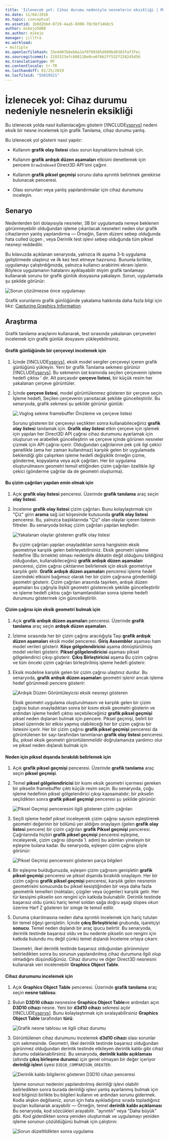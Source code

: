 ```yaml
---
title: 'İzlenecek yol: Cihaz durumu nedeniyle nesnelerin eksikliği | Microsoft Docs'
ms.date: 11/04/2016
ms.topic: conceptual
ms.assetid: 1b0d2bbd-0729-4aa5-8308-70c5bf1468c5
author: mikejo5000
ms.author: mikejo
manager: jillfra
ms.workload:
- multiple
ms.openlocfilehash: 33e4d07b6eb6a3af0799385d989bd8383faf3fec
ms.sourcegitcommit: 2193323efc608118e0ce6f6b2ff532f158245d56
ms.translationtype: MT
ms.contentlocale: tr-TR
ms.lasthandoff: 01/25/2019
ms.locfileid: "55019521"
---
```

# <a name="walkthrough-missing-objects-due-to-device-state"></a>İzlenecek yol: Cihaz durumu nedeniyle nesnelerin eksikliği
Bu izlenecek yolda nasıl kullanılacağını gösterir [!INCLUDE[vsprvs](../../code-quality/includes/vsprvs_md.md)] nedeni eksik bir nesne incelemek için grafik Tanılama, cihaz durumu yanlış.  
  
 Bu izlenecek yol gösterir nasıl yapılır:  
  
-   Kullanım **grafik olay listesi** olası sorun kaynaklarını bulmak için.  
  
-   Kullanım **grafik ardışık düzen aşamaları** etkisini denetlemek için pencere `DrawIndexed` Direct3D API'sini çağırır.  
  
-   Kullanım **grafik piksel geçmişi** sorunu daha ayrıntılı belirtmek gerekirse bulunacak penceresi.  
  
-   Olası sorunları veya yanlış yapılandırmalar için cihaz durumunu inceleyin.  
  
## <a name="scenario"></a>Senaryo  
 Nedenlerden biri dolayısıyla nesneler, 3B bir uygulamada nereye beklenen görünmeyebilir olduğundan işleme çıkarılacak nesneleri neden olur grafik cihazlarının yanlış yapılandırma — Örneğin, Sarım düzeni sebep olduğunda hata culled üçgen , veya Derinlik test işlevi sebep olduğunda tüm piksel nesneyi reddedilir.  
  
 Bu kılavuzda açıklanan senaryoda, yalnızca ilk aşama 3-b uygulama geliştirmede ulaştınız ve ilk kez test etmeye hazırsınız. Bununla birlikte, uygulamayı çalıştırdığınızda, yalnızca kullanıcı arabirimi ekranı işlenir. Böylece uygulamanın hatalarını ayıklayabilir miyim grafik tanılamayı kullanarak sorunu bir grafik günlük dosyasına yakalayın. Sorun, uygulamada şu şekilde görünür:  
  
 ![Sorun çözülmezse önce uygulamayı](media/vsg_walkthru1_firstview.png "vsg_walkthru1_firstview")  
  
 Grafik sorunlarını grafik günlüğünde yakalama hakkında daha fazla bilgi için bkz: [Capturing Graphics Information](capturing-graphics-information.md).  
  
## <a name="investigation"></a>Araştırma  
 Grafik tanılama araçlarını kullanarak, test sırasında yakalanan çerçeveleri incelemek için grafik günlük dosyasını yükleyebilirsiniz.  
  
#### <a name="to-examine-a-frame-in-a-graphics-log"></a>Grafik günlüğünde bir çerçeveyi incelemek için  
  
1. İçinde [!INCLUDE[vsprvs](../../code-quality/includes/vsprvs_md.md)], eksik model sergiler çerçeveyi içeren grafik günlüğünü yükleyin. Yeni bir grafik Tanılama sekmesi görünür [!INCLUDE[vsprvs](../../code-quality/includes/vsprvs_md.md)]. Bu sekmenin üst kısmında seçilen çerçevenin işleme hedefi çıktısı ' dir. Alt parçasıdır **çerçeve listesi**, bir küçük resim her yakalanan çerçeve görüntüler.  
  
2. İçinde **çerçeve listesi**, model görüntülenmez gösteren bir çerçeve seçin. İşleme hedefi, Seçilen çerçevenin yansıtacak şekilde güncelleştirilir. Bu senaryoda, grafik sekmesi şu şekilde görünür günlük:  
  
    ![.Vsglog sekme framebuffer Önizleme ve çerçeve listesi](media/vsg_walkthru1_experiment.png "vsg_walkthru1_experiment")  
  
   Sorunu gösteren bir çerçeveyi seçtikten sonra kullanabileceğiniz **grafik olay listesi** tanılamak için. **Grafik olay listesi** etkin çerçeve için işlemek için yapılan her Direct3D API çağrısı cihaz durumunu ayarlamak için oluşturun ve arabellek güncelleştirin ve çerçeve içinde görünen nesneler çizmek için API çağrısı içerir. Olduğundan çağrılarının pek çok ilgi çekici genellikle (ama her zaman kullanılmaz) karşılık gelen bir uygulamada beklendiği gibi çalışırken işleme hedefi değişiklik örneğin çizme, gönderme, kopyalama veya açık çağrıları. Her bir uygulama oluşturulmasını geometri temsil ettiğinden çizim çağrıları özellikle ilgi çekici (gönderme çağrılar da de geometri oluşturma).  
  
#### <a name="to-ensure-that-draw-calls-are-being-made"></a>Bu çizim çağrıları yapılan emin olmak için  
  
1. Açık **grafik olay listesi** penceresi. Üzerinde **grafik tanılama** araç seçin **olay listesi**.  
  
2. İnceleme **grafik olay listesi** çizim çağrıları. Bunu kolaylaştırmak için "Çiz" girin **arama** sağ üst köşesinde kutusunda **grafik olay listesi** penceresi. Bu, yalnızca başlıklarında "Çiz" olan olaylar içeren listenin filtreler. Bu senaryoda birkaç çizim çağrıları yapılan keşfedin:  
  
    ![Yakalanan olaylar gösteren grafik olay listesi](media/vsg_walkthru1_.png "vsg_walkthru1_")  
  
   Bu çizim çağrıları yapılan onayladıktan sonra hangisinin eksik geometriye karşılık gelen belirleyebilirsiniz. Eksik geometri işleme hedefine (Bu örnekte) olması nedeniyle dikkatin değil olduğunu bildiğiniz olduğundan, kullanabileceğiniz **grafik ardışık düzen aşamaları** penceresi, çizim çağrısı çıktılarının belirlemek için eksik geometriye karşılık gelir. **Grafik ardışık düzen aşamaları** penceresi işleme hedefi üzerindeki etkisini bağımsız olarak her bir çizim çağrısına gönderildiği geometri gösterir. Çizim çağrıları arasında taşırken, ardışık düzen aşamaları bu çağrıyla ilişkili geometri gösterecek şekilde güncelleştirilir ve işleme hedefi çıktısı çağrı tamamlandıktan sonra işleme hedefi durumunu göstermek için güncelleştirilir.  
  
#### <a name="to-find-the-draw-call-for-the-missing-geometry"></a>Çizim çağrısı için eksik geometri bulmak için  
  
1. Açık **grafik ardışık düzen aşamaları** penceresi. Üzerinde **grafik tanılama** araç seçin **ardışık düzen aşamaları**.  
  
2. İzleme sırasında her bir çizim çağrısı aracılığıyla Taşı **grafik ardışık düzen aşamaları** eksik model penceresi. **Giriş Assembler** aşaması ham model verileri gösterir. **Köşe gölgelendiricisi** aşama dönüştürülmüş model verileri gösterir. **Piksel gölgelendiricisi** aşaması piksel gölgelendirici çıkışı gösterir. **Çıkış Birleştiricisi** aşama Bu çizim çağrısı ve tüm önceki çizim çağrıları birleştirilmiş işleme hedefi gösterir.  
  
3. Eksik modeline karşılık gelen bir çizim çağrısı ulaştınız durdur. Bu senaryoda, **grafik ardışık düzen aşamaları** geometri işlenir ancak işleme hedef görünmedi pencere gösterir:  
  
    ![Ardışık Düzen Görüntüleyicisi eksik nesneyi gösteren](media/vsg_walkthru1_pipeline.png "vsg_walkthru1_pipeline")  
  
   Eksik geometri uygulama oluşturulmasını ve karşılık gelen bir çizim çağrısı bulun onayladıktan sonra bir kısmı eksik geometri gösterin ve ardından işleme hedefi çıktısı seçebileceğiniz **grafik piksel geçmişi** piksel neden dışlanan bulmak için pencere. Piksel geçmişi, belirli bir piksel üzerinde bir etkisi yapmış olabileceği her bir çizim çağrısı bir listesini içerir. Her bir çizim çağrısı **grafik piksel geçmişi** penceresi da görüntülenen bir sayı tarafından tanımlanan **grafik olay listesi** penceresi. Bu, piksel eksik geometri görüntülenmelidir doğrulamanıza yardımcı olur ve piksel neden dışlandı bulmak için  
  
#### <a name="to-determine-why-the-pixel-was-excluded"></a>Neden için piksel dışarıda bırakıldı belirlemek için  
  
1. Açık **grafik piksel geçmişi** penceresi. Üzerinde **grafik tanılama** araç seçin **piksel geçmişi**.  
  
2. Temel **piksel gölgelendiricisi** bir kısmı eksik geometri içermesi gereken bir pikselin framebuffer çıktı küçük resim seçin. Bu senaryoda, çoğu işleme hedefinin piksel gölgelendirici çıkışı kapsamalıdır; bir pikselin seçildikten sonra **grafik piksel geçmişi** penceresi şu şekilde görünür:  
  
    ![Piksel Geçmişi penceresini ilgili gösteren çizim çağrıları](media/vsg_walkthru1_hist1.png "vsg_walkthru1_hist1")  
  
3. Seçili işleme hedef piksel inceleyerek çizim çağrısı sayısını eşleştirerek geometri değerinin bir bölümü yer aldığını onaylayın (gelen **grafik olay listesi** pencere) bir çizim çağrıları **grafik Piksel geçmişi** penceresi. Çağrılarında hiçbiri **grafik piksel geçmişi** penceresi eşleşme, inceleyerek, çizim çağrısı (dışında 1. adım) bu adımları yineleyin bir eşleşme bulana kadar. Bu senaryoda, eşleşen çizim çağrısı şöyle görünür:  
  
    ![Piksel Geçmişi penceresini gösteren parça bilgileri](media/vsg_walkthru1_hist2.png "vsg_walkthru1_hist2")  
  
4. Bir eşleşme bulduğunuzda, eşleşen çizim çağrısını genişletin **grafik piksel geçmişi** penceresi ve piksel dışarıda bırakıldı onaylayın. Her bir çizim çağrısı **grafik piksel geçmişi** penceresi, karşılık gelen nesnenin geometrisini sonucunda bu piksel kesiştiğinden bir veya daha fazla geometrik temelleri (noktaları, çizgiler veya üçgenler) karşılık gelir. Her tür kesişimi pikselin son rengini için katkıda bulunabilir. Derinlik testinde başarısız oldu çünkü hariç temel soldan sağa doğru aşağı slopes okun üzerine Harf Z gösteren bir simge ile temsil edilir.  
  
5. Duruma çıkarılmasına neden daha ayrıntılı incelemek için hariç tutulan bir temel öğeyi genişletin. İçinde **çıkış Birleştiricisi** grubunda, işaretçiyi **sonucu**. Temel neden dışlandı bir araç ipucu belirtir. Bu senaryoda, derinlik testinde başarısız oldu ve bu nedenle pikselin son rengini için katkıda bulundu mu değil çünkü temel dışlandı İnceleme ortaya çıkarır.  
  
   Geometri, ilkel derinlik testinde başarısız olduğundan görünmüyor belirledikten sonra bu sorunun yapılandırılmış cihaz durumuna ilgili olup olmadığını düşündüğünüz. Cihaz durumu ve diğer Direct3D nesnesini kullanarak veri incelenebilir **Graphics Object Table**.  
  
#### <a name="to-examine-device-state"></a>Cihaz durumunu incelemek için  
  
1. Açık **Graphics Object Table** penceresi. Üzerinde **grafik tanılama** araç seçin **nesne tablosu**.  
  
2. Bulun **D3D10 cihazı** nesnesine **Graphics Object Table**ve ardından açın **D3D10 cihazı** nesne. Yeni bir **d3d10 cihazı** sekmesi açılır [!INCLUDE[vsprvs](../../code-quality/includes/vsprvs_md.md)]. Bunu kolaylaştırmak için sıralayabilirsiniz **Graphics Object Table** tarafından **türü**:  
  
    ![Grafik nesne tablosu ve ilgili cihaz durumu](media/vsg_walkthru1_objtable.png "vsg_walkthru1_objtable")  
  
3. Görüntülenen cihaz durumunu incelemek **d3d10 cihazı** olası sorunlar için sekmesinde. Geometri, ilkel derinlik testinde başarısız olduğundan görünmez olduğundan derinlik testinde etkileyen derinlik kalıbı gibi cihaz durumu odaklanabilirsiniz. Bu senaryoda, **derinlik kalıbı açıklaması** (altında **çıkış birleşme durumu**) için genel olmayan bir değer içeriyor **derinliği işlevi** üyesi `D3D10_COMPARISON_GREATER`:  
  
    ![Derinlik kalıbı bilgilerini gösteren D3D10 cihazı penceresi](media/vsg_walkthru1_devicestate.png "vsg_walkthru1_devicestate")  
  
   İşleme sorunun nedenini yapılandırılmış derinliği işlevi olabilir belirledikten sonra burada derinliği işlevi yanlış ayarlanmış bulmak için kod bilginizi birlikte bu bilgileri kullanın ve ardından sorunu gidermek. Kodla alışkın değilseniz, sorun için hata ayıkladığınız sırada topladığınız ipuçları kullanarak arayabilir — Örneğin, temel **derinlik kalıbı açıklaması** Bu senaryoda, kod sözcükleri arayabilir. "ayrıntılı" veya "Daha büyük" gibi. Kod giderdikten sonra yeniden oluşturmak ve uygulamayı yeniden işleme sorunun çözüldüğünü bulmak için çalıştırın:  
  
   ![Sorun düzeltildikten sonra uygulama](media/vsg_walkthru1_finalview.png "vsg_walkthru1_finalview")